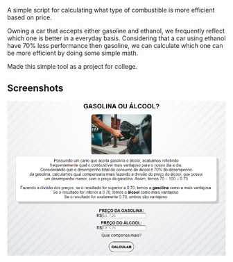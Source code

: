 A simple script for calculating what type of combustible is more efficient based on price.

Owning a car that accepts either gasoline and ethanol, we frequently reflect which one is better in a everyday basis. 
Considering that a car using ethanol have 70% less performance then gasoline, we can calculate which one can be more efficient 
by doing some simple math. 

Made this simple tool as a project for college.

## Screenshots

![Landing Page](screenshots.png)
